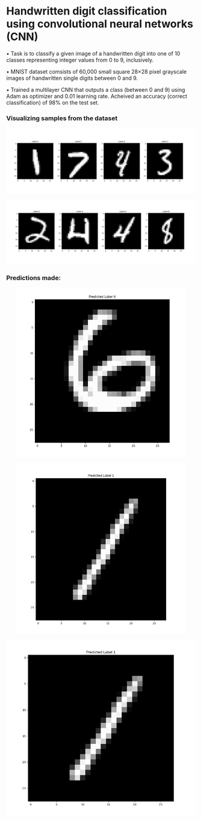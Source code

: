# Handwritten digit classification using convolutional neural networks (CNN)

• Task is to classify a given image of a handwritten digit into one of 10 classes representing integer values from 0 to 9, inclusively.

• MNIST dataset comsists of 60,000 small square 28×28 pixel grayscale images of handwritten single digits between 0 and 9.

• Trained a multilayer CNN that outputs a class (between 0 and 9) using Adam as optimizer and 0.01 learning rate. Acheived an accuracy (correct classification) of 98% on the test set.  

### Visualizing samples from the dataset

<p align="center">
  <img src="/images/dataset.JPG">
</p>

<p align="center">
  <img src="/images/dataset2.JPG">
</p>


### Predictions made: 

<p align="center">
  <img height=450 width=450 src="/images/res1.JPG">
</p>

<p align="center">
  <img height=450 width=450 src="/images/res2.JPG">
</p>

<p align="center">
  <img src="/images/res2.JPG">
</p>
